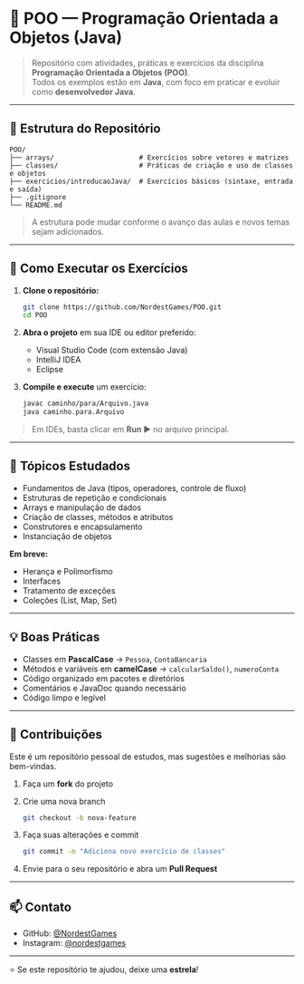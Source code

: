 
# 🧠 POO — Programação Orientada a Objetos (Java)

> Repositório com atividades, práticas e exercícios da disciplina **Programação Orientada a Objetos (POO)**.  
> Todos os exemplos estão em **Java**, com foco em praticar e evoluir como **desenvolvedor Java**.

---

## 📂 Estrutura do Repositório

```text
POO/
├── arrays/                     # Exercícios sobre vetores e matrizes
├── classes/                    # Práticas de criação e uso de classes e objetos
├── exercicios/introducaoJava/  # Exercícios básicos (sintaxe, entrada e saída)
├── .gitignore
└── README.md
````

> A estrutura pode mudar conforme o avanço das aulas e novos temas sejam adicionados.

---

## 🚀 Como Executar os Exercícios

1. **Clone o repositório:**

   ```bash
   git clone https://github.com/NordestGames/POO.git
   cd POO
   ```

2. **Abra o projeto** em sua IDE ou editor preferido:

   * Visual Studio Code (com extensão Java)
   * IntelliJ IDEA
   * Eclipse

3. **Compile e execute** um exercício:

   ```bash
   javac caminho/para/Arquivo.java
   java caminho.para.Arquivo
   ```

> Em IDEs, basta clicar em **Run ▶️** no arquivo principal.

---

## 📘 Tópicos Estudados

* Fundamentos de Java (tipos, operadores, controle de fluxo)
* Estruturas de repetição e condicionais
* Arrays e manipulação de dados
* Criação de classes, métodos e atributos
* Construtores e encapsulamento
* Instanciação de objetos

**Em breve:**

* Herança e Polimorfismo
* Interfaces
* Tratamento de exceções
* Coleções (List, Map, Set)

---

## 💡 Boas Práticas

* Classes em **PascalCase** → `Pessoa`, `ContaBancaria`
* Métodos e variáveis em **camelCase** → `calcularSaldo()`, `numeroConta`
* Código organizado em pacotes e diretórios
* Comentários e JavaDoc quando necessário
* Código limpo e legível

---

## 🤝 Contribuições

Este é um repositório pessoal de estudos, mas sugestões e melhorias são bem-vindas.

1. Faça um **fork** do projeto
2. Crie uma nova branch

   ```bash
   git checkout -b nova-feature
   ```
3. Faça suas alterações e commit

   ```bash
   git commit -m "Adiciona novo exercício de classes"
   ```
4. Envie para o seu repositório e abra um **Pull Request**

---

## 📫 Contato

* GitHub: [@NordestGames](https://github.com/NordestGames)
* Instagram: [@nordestgames](https://instagram.com/nordestgames)

---

⭐ Se este repositório te ajudou, deixe uma **estrela**!

